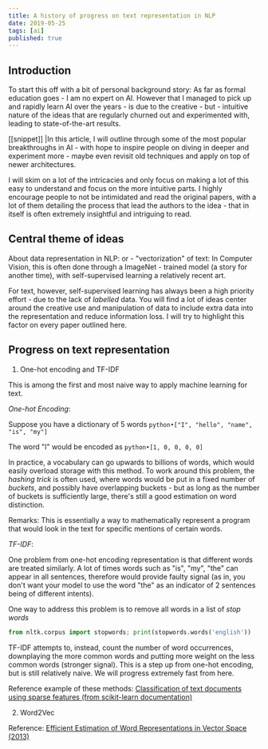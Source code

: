 ```yaml
---
title: A history of progress on text representation in NLP
date: 2019-05-25
tags: [ai]
published: true
---
```


## Introduction

To start this off with a bit of personal background story: As far as formal education goes - I am no expert on AI. However that I managed to pick up and rapidly learn AI over the years - is due to the creative - but - intuitive nature of the ideas that are regularly churned out and experimented with, leading to state-of-the-art results.

[[snippet]]
|In this article, I will outline through some of the most popular breakthroughs in AI - with hope to inspire people on diving in deeper and experiment more - maybe even revisit old techniques and apply on top of newer architectures.

I will skim on a lot of the intricacies and only focus on making a lot of this easy to understand and focus on the more intuitive parts. I highly encourage people to not be intimidated and read the original papers, with a lot of them detailing the process that lead the authors to the idea - that in itself is often extremely insightful and intriguing to read.

## Central theme of ideas

About data representation in NLP: or - "vectorization" of text: In Computer Vision, this is often done through a ImageNet - trained model (a story for another time), with self-supervised learning a relatively recent art. 

For text, however, self-supervised learning has always been a high priority effort - due to the lack of _labelled_ data. You will find a lot of ideas center around the creative use and manipulation of data to include extra data into the representation and reduce information loss. I will try to highlight this factor on every paper outlined here.

## Progress on text representation

1. One-hot encoding and TF-IDF

This is among the first and most naive way to apply machine learning for text.

_One-hot Encoding_: 

Suppose you have a dictionary of 5 words `python•["I", "hello", "name", "is", "my"]`

The word "I" would be encoded as `python•[1, 0, 0, 0, 0]`

In practice, a vocabulary can go upwards to billions of words, which would easily overload storage with this method. To work around this problem, the _hashing trick_ is often used, where words would be put in a fixed number of _buckets_, and possibly have overlapping buckets - but as long as the number of buckets is sufficiently large, there's still a good estimation on word distinction.

Remarks: This is essentially a way to mathematically represent a program that would look in the text for specific mentions of certain words.

_TF-IDF_:

One problem from one-hot encoding representation is that different words are treated similarly. A lot of times words such as "is", "my", "the" can appear in all sentences, therefore would provide faulty signal (as in, you don't want your model to use the word "the" as an indicator of 2 sentences being of different intents).

One way to address this problem is to remove all words in a list of _stop words_

```python
from nltk.corpus import stopwords; print(stopwords.words('english'))
```

TF-IDF attempts to, instead, count the number of word occurrences, downplaying the more common words and putting more weight on the less common words (stronger signal). This is a step up from one-hot encoding, but is still relatively naive. We will progress extremely fast from here.

Reference example of these methods: [Classification of text documents using sparse features (from scikit-learn documentation)](https://scikit-learn.org/stable/auto_examples/text/plot_document_classification_20newsgroups.html)

2. Word2Vec

Reference: [Efficient Estimation of Word Representations in Vector Space (2013)](https://arxiv.org/abs/1301.3781)

